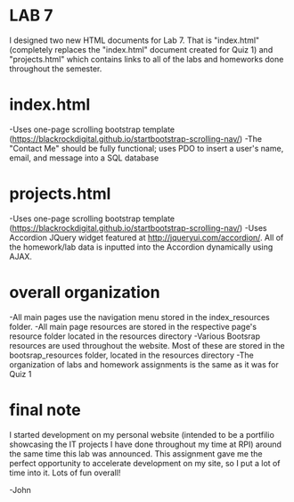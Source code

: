 LAB 7
====================================================================================================================================

I designed two new HTML documents for Lab 7. That is "index.html" (completely replaces the "index.html" document created for Quiz 1) and "projects.html" which contains links to all of the labs and homeworks done throughout the semester. 

index.html
===========

-Uses one-page scrolling bootstrap template (https://blackrockdigital.github.io/startbootstrap-scrolling-nav/)
-The "Contact Me" should be fully functional; uses PDO to insert a user's name, email, and message into a SQL database

projects.html
==============

-Uses one-page scrolling bootstrap template (https://blackrockdigital.github.io/startbootstrap-scrolling-nav/)
-Uses Accordion JQuery widget featured at http://jqueryui.com/accordion/. All of the homework/lab data is inputted into the Accordion dynamically using AJAX.

overall organization
=====================

-All main pages use the navigation menu stored in the index_resources folder.
-All main page resources are stored in the respective page's resource folder located in the resources directory
-Various Bootsrap resources are used throughout the website. Most of these are stored in the bootsrap_resources folder, located in the resources directory
-The organization of labs and homework assignments is the same as it was for Quiz 1

final note
======================

I started development on my personal website (intended to be a portfilio showcasing the IT projects I have done throughout my time at RPI) around the same time this lab was announced. This assignment gave me the perfect opportunity to accelerate development on my site, so I put a lot of time into it. Lots of fun overall!

-John